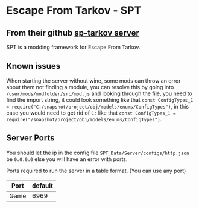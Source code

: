 # Escape From Tarkov - SPT

## From their github [sp-tarkov server](https://github.com/sp-tarkov/server)

SPT is a modding framework for Escape From Tarkov. 

## Known issues

When starting the server without wine, some mods can throw an error about them not finding a module, you can resolve this by going into `/user/mods/modfolder/src/mod.js` and looking through the file, you need to find the import string, it could look something like that `const ConfigTypes_1 = require("C:/snapshot/project/obj/models/enums/ConfigTypes")`, in this case you would need to get rid of `C:` like that `const ConfigTypes_1 = require("/snapshot/project/obj/models/enums/ConfigTypes")`.

## Server Ports

You should let the ip in the config file `SPT_Data/Server/configs/http.json` be `0.0.0.0` else you will have an error with ports.

Ports required to run the server in a table format. (You can use any port)

| Port    | default |
|---------|---------|
| Game    | 6969    |
